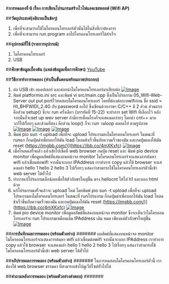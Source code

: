 #**การทดลองที่ 6 เรื่อง การเขียนโปรแกรมสร้างไวไฟแอคเซสพอยต์ (Wifi AP)**

##**วัตถุประสงค์(อธิบายเป็นข้อๆ)**
1. เพื่อที่จะสามารถใช้ไมโครคอนโทรเลอร์ตัวนั้นได้ในสิ่งที่เราต้องการ
2. เพื่อที่จะสามารถ run program ลงไปโครคอนโทรเลอร์ได้สำเร็จ

##**อุปกรณ์ที่ใช้ (รายการอุปกรณ์)**
1. ไมโครคอนโทรเลอร์
2. USB

##**ศึกษาข้อมูลเบื้องต้น (แหล่งข้อมูลเพื่อการศึกษา)**
[YouTube](https://www.youtube.com/watch?v=T26DVHePlTs)

##**วิธีการทำการทดลอง (ทำเป็นขั้นตอนพร้อมภาพประกอบ)**
1. ต่อ USB เข้า อแดปเตอร์ และค่อยนำไมโครคอนโทรเลอร์มาเสียบต่อ [![Image](https://imgbb.com/)](https://ibb.co/qWCHFqG)
2. พิมพ์ platformio.ini src และพิมพ์ vi src/main.cpp ซึ่งเป็นโปรแกรม 05_Wifi-Web-Server out put portไว้ทดสอบไมโครคอนโทรเลอร์ โดยที่ต้องต่อกะบwifiก่อน ชื่อ ssid = HI_BHFWIDI_2.4G กับ password ลงไป ซึ่งเขียนด้วยภาษา C/C++ มี 2 ส่วน ส่วนแรก คือส่วน setup() ซึ่งจะ run ครั้งเดียว (บรรทัดที่ 15-22) จะทำการ set Wifi ที่เลือกไว้ หลังจากนั้นก็จะset up wev server ถ้ามีการเชื่อมโยงก็จะแสดงผลง่ายๆ โดยนำ cnt++ มาบวก1ไปเรื่อยๆ และส่วนที่สอง คือส่วน loop() ก็จะ run วนloop ตลอดไป ตามรูปภาพ [![Image](https://imgbb.com/)](https://ibb.co/S0GKMrn) [![Image](https://imgbb.com/)](https://ibb.co/1RfxWrt) [![Image](https://imgbb.com/)](https://ibb.co/BfnRvQt)
3. พิมพ์ pio sun -t upload เพื่อที่จะ upload โปรแกรมลงไมโครคอนโทรเลอร์ ในขณะที่ runแก ก็กดปุ่มดำเพื่อบอกให้มัน load โหลดช้าเร็วขึ้นกับความเร็วของมัน และกดปุ่มแดงให้มัน reset (https://imgbb.com/)](https://ibb.co/4mXKxfc) [![Image](https://imgbb.com/)](https://ibb.co/CMZhdZB)
4. เมื่อโหลดเสร็จแล้ว แล้วเข้าไปเซ็คที่ web browser กดปุ่ม reset และ  พิมพ์ pio device monitor เพื่อดูผลลัพธ์ที่แสดงบนหน้าจอ monitor ไมโครคอนโทรเลอร์จะแสดงการค้นหา wifi แล้วเขื่อมต่อwifi จากนั้นจะบอก IPAddress เราทำการ copy แล้วใช้ browser จะแสดงผล่า hello 1 hello 2 hello 3 ไปเรื่อยๆ แสดงว่าสามารถใช้ไมโครคอนโทรเลอร์ตัวนี้เข้า web server ได้ทั่วไป 
5. ทำการแก้โปรแกรมเล็กน้อยเพื่อให้ตัวอักษรใหญ่ขึ้น ตรง hellocnt ให้ใส่ h1 และบอก html ด้วย
6. แก้โปรแกรมเสร็จแล้วจะ upload ใหม่ โดยพิมพ์ pio sun -t upload เพื่อที่จะ upload โปรแกรมลงไมโครคอนโทรเลอร์ ในขณะที่ runโปรแกรม ก็กดปุ่มดำเพื่อบอกให้มัน load โหลดช้าเร็วขึ้นกับความเร็วของมัน และกดปุ่มแดงให้มัน reset (https://imgbb.com/)](https://ibb.co/4mXKxfc) [![Image](https://imgbb.com/)](https://ibb.co/CMZhdZB)
7. พิมพ์ pio device monitor เพื่อดูผลลัพธ์ที่แสดงบนหน้าจอ monitor ซึ่งจะเห็นว่าไมโครคอนโทรเลอร์จะ run โปรแกรมเหมือนเดิม IPAddress เดิม หมด เพียงแค่ตัวอักษรใหญ่ขึ้น [![Image](https://imgbb.com/)](https://ibb.co/6XxZFPn)

##**การบันทึกผลการทดลอง (พร้อมตัวอย่าง)**
####### ผลลัพธ์ที่แสดงบนหน้าจอ monitor ไมโครคอนโทรเลอร์จะแสดงการค้นหา wifi แล้วเขื่อมต่อwifi จากนั้นจะบอก IPAddress เราทำการ copy แล้วใช้ browser จะแสดงผล่า hello 1 hello 2 hello 3 ไปเรื่อยๆ แสดงว่าสามารถใช้ไมโครคอนโทรเลอร์ตัวนี้เข้า web server ได้ทั่วไป 

##**อภิปรายผลการทดลอง (พร้อมตัวอย่าง)**
####### ในการทดสอบไมโครคอนโทรเลอร์ตัวนี้ เราต้องใช้ web browser ธรรมดา ที่สามารถเข้าไปดูเว็ปไซต์ทั่วไปได้  

##**คำถามหลังการทดลอง (พร้อมตัวอย่างคำตอบ)**
#######
